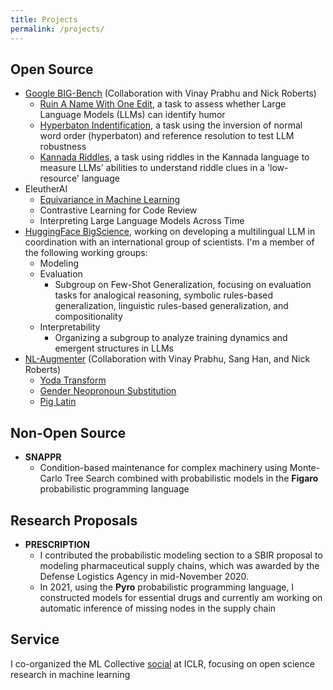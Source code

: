 ```yaml
---
title: Projects
permalink: /projects/
---
```


## Open Source

- [Google BIG-Bench](https://github.com/google/BIG-bench) (Collaboration with Vinay Prabhu and Nick Roberts)
  - [Ruin A Name With One Edit](https://github.com/google/BIG-bench/tree/main/bigbench/benchmark_tasks/ruin_names_task_multiple_choice), a task to assess whether Large Language Models (LLMs) can identify humor
  - [Hyperbaton Indentification](https://github.com/google/BIG-bench/tree/main/bigbench/benchmark_tasks/hyperbaton_task_multiple_choice), a task using the inversion of normal word order (hyperbaton) and reference resolution to test LLM robustness
  - [Kannada Riddles](https://github.com/google/BIG-bench/tree/main/bigbench/benchmark_tasks/kannada_json_task), a task using riddles in the Kannada language to measure LLMs' abilities to understand riddle clues in a 'low-resource' language
- EleutherAI
  - [Equivariance in Machine Learning](https://github.com/EleutherAI/equivariance)
  - Contrastive Learning for Code Review
  - Interpreting Large Language Models Across Time
- [HuggingFace BigScience](https://bigscience.huggingface.co/en/#!index.md), working on developing a multilingual LLM in coordination with an international group of scientists. I'm a member of the following working groups:
  - Modeling
  - Evaluation
    - Subgroup on Few-Shot Generalization, focusing on evaluation tasks for analogical reasoning, symbolic rules-based generalization, linguistic rules-based generalization, and compositionality
  - Interpretability
    - Organizing a subgroup to analyze training dynamics and emergent structures in LLMs
- [NL-Augmenter](https://github.com/GEM-benchmark/NL-Augmenter) (Collaboration with Vinay Prabhu, Sang Han, and Nick Roberts)
  - [Yoda Transform](https://github.com/GEM-benchmark/NL-Augmenter/tree/main/transformations/yoda_transform)
  - [Gender Neopronoun Substitution](https://github.com/GEM-benchmark/NL-Augmenter/tree/main/transformations/gender_neopronouns)
  - [Pig Latin](https://github.com/GEM-benchmark/NL-Augmenter/tree/0c96e8f0e9cbc0e7268419802d66a7ed116e9e9f/transformations/pig_latin)

## Non-Open Source

- **SNAPPR**
  - Condition-based maintenance for complex machinery using Monte-Carlo Tree Search combined with probabilistic models in the **Figaro** probabilistic programming language

## Research Proposals

- **PRESCRIPTION**
  - I contributed the probabilistic modeling section to a SBIR proposal to modeling pharmaceutical supply chains, which was awarded by the Defense Logistics Agency in mid-November 2020.
  - In 2021, using the **Pyro** probabilistic programming language, I constructed models for essential drugs and currently am working on automatic inference of missing nodes in the supply chain

## Service

I co-organized the ML Collective [social](https://mlcollective.org/iclr-2021-open-collab-social/) at ICLR, focusing on open science research in machine learning
